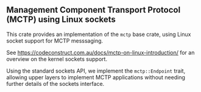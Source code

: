 Management Component Transport Protocol (MCTP) using Linux sockets
------------------------------------------------------------------

This crate provides an implementation of the `mctp` base crate, using Linux
socket support for MCTP messsaging.

See <https://codeconstruct.com.au/docs/mctp-on-linux-introduction/> for an
overview on the kernel sockets support.

Using the standard sockets API, we implement the `mctp::Endpoint` trait,
allowing upper layers to implement MCTP applications without needing further
details of the sockets interface.
